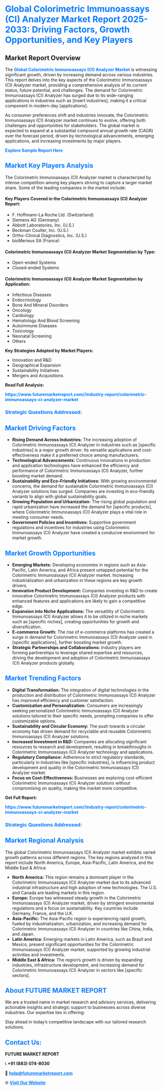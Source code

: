 <h1 style="color: #007BFF;">Global Colorimetric Immunoassays (CI) Analyzer Market Report 2025-2033: Driving Factors, Growth Opportunities, and Key Players</h1>

<section id="overview">
<h2>Market Report Overview</h2>
<p>The <a href="https://www.futuremarketreport.com//industry-report/colorimetric-immunoassays-ci-analyzer-market" style="color: #007BFF; text-decoration: none;"><strong>Global Colorimetric Immunoassays (CI) Analyzer Market</strong></a> is witnessing significant growth, driven by increasing demand across various industries. This report delves into the key aspects of the Colorimetric Immunoassays (CI) Analyzer market, providing a comprehensive analysis of its current status, future potential, and challenges. The demand for Colorimetric Immunoassays (CI) Analyzer has surged due to its wide-ranging applications in industries such as [insert industries], making it a critical component in modern-day [applications].</p>
<p>As consumer preferences shift and industries innovate, the Colorimetric Immunoassays (CI) Analyzer market continues to evolve, offering both challenges and opportunities for stakeholders. The global market is expected to expand at a substantial compound annual growth rate (CAGR) over the forecast period, driven by technological advancements, emerging applications, and increasing investments by major players.</p>
</section>

<section id="overview">
<p><a href="https://www.futuremarketreport.com//request-sample/reportId=85044" style="color: #007BFF; text-decoration: none;"><strong>Explore Sample Report Here</strong></a></p>
</section>

<section id="key-players">
<h2 style="color: #007BFF;">Market Key Players Analysis</h2>
<p>The Colorimetric Immunoassays (CI) Analyzer market is characterized by intense competition among key players striving to capture a larger market share. Some of the leading companies in the market include:</p>
<h4>Key Players Covered in the Colorimetric Immunoassays (CI) Analyzer Report:</h4>
<ul><li>F. Hoffmann-La Roche Ltd. (Switzerland)</li><li>Siemens AG (Germany)</li><li>Abbott Laboratories, Inc. (U.S.)</li><li>Beckman Coulter, Inc. (U.S.)</li><li>Ortho-Clinical Diagnostics, Inc. (U.S.)</li><li>bioMerieux SA (France)</li></ul>
<h4>Colorimetric Immunoassays (CI) Analyzer Market Segmentation by Type:</h4>
<ul><li>Open-ended Systems</li><li>Closed-ended Systems</li></ul>

<h4>Colorimetric Immunoassays (CI) Analyzer Market Segmentation by Application:</h4>
<ul><li>Infectious Diseases</li><li>Endocrinology</li><li>Bone And Mineral Disorders</li><li>Oncology</li><li>Cardiology</li><li>Hematology And Blood Screening</li><li>Autoimmune Diseases</li><li>Toxicology</li><li>Neonatal Screening</li><li>Others</li></ul>
<p><strong>Key Strategies Adopted by Market Players:</strong></p>
<ul>
<li>Innovation and R&D</li>
<li>Geographical Expansion</li>
<li>Sustainability Initiatives</li>
<li>Mergers and Acquisitions</li>
</ul>
</section>

<section>
<p><strong>Read Full Analysis: </strong></p><a href="https://www.futuremarketreport.com//industry-report/colorimetric-immunoassays-ci-analyzer-market" style="color: #007BFF; text-decoration: none;"><strong>https://www.futuremarketreport.com//industry-report/colorimetric-immunoassays-ci-analyzer-market</strong></a>
<h3 style="color: #007BFF;">Strategic Questions Addressed:</h3>
</section>

<section id="driving-factors">
<h2 style="color: #007BFF;">Market Driving Factors</h2>
<ul>
<li><strong>Rising Demand Across Industries:</strong> The increasing adoption of Colorimetric Immunoassays (CI) Analyzer in industries such as [specific industries] is a major growth driver. Its versatile applications and cost-effectiveness make it a preferred choice among manufacturers.</li>
<li><strong>Technological Advancements:</strong> Continuous innovations in production and application technologies have enhanced the efficiency and performance of Colorimetric Immunoassays (CI) Analyzer, further boosting market demand.</li>
<li><strong>Sustainability and Eco-Friendly Initiatives:</strong> With growing environmental concerns, the demand for sustainable Colorimetric Immunoassays (CI) Analyzer solutions has surged. Companies are investing in eco-friendly variants to align with global sustainability goals.</li>
<li><strong>Growing Population and Urbanization:</strong> The rising global population and rapid urbanization have increased the demand for [specific products], where Colorimetric Immunoassays (CI) Analyzer plays a vital role in meeting consumer needs.</li>
<li><strong>Government Policies and Incentives:</strong> Supportive government regulations and incentives for industries using Colorimetric Immunoassays (CI) Analyzer have created a conducive environment for market growth.</li>
</ul>
</section>

<section id="growth-opportunities">
<h2 style="color: #007BFF;">Market Growth Opportunities</h2>
<ul>
<li><strong>Emerging Markets:</strong> Developing economies in regions such as Asia-Pacific, Latin America, and Africa present untapped potential for the Colorimetric Immunoassays (CI) Analyzer market. Increasing industrialization and urbanization in these regions are key growth drivers.</li>
<li><strong>Innovative Product Development:</strong> Companies investing in R&D to create innovative Colorimetric Immunoassays (CI) Analyzer products with enhanced features and applications are likely to gain a competitive edge.</li>
<li><strong>Expansion into Niche Applications:</strong> The versatility of Colorimetric Immunoassays (CI) Analyzer allows it to be utilized in niche markets such as [specific niches], creating opportunities for growth and diversification.</li>
<li><strong>E-commerce Growth:</strong> The rise of e-commerce platforms has created a surge in demand for Colorimetric Immunoassays (CI) Analyzer used in [specific applications], further boosting market growth.</li>
<li><strong>Strategic Partnerships and Collaborations:</strong> Industry players are forming partnerships to leverage shared expertise and resources, driving the development and adoption of Colorimetric Immunoassays (CI) Analyzer products globally.</li>
</ul>
</section>

<section id="trending-factors">
<h2 style="color: #007BFF;">Market Trending Factors</h2>
<ul>
<li><strong>Digital Transformation:</strong> The integration of digital technologies in the production and distribution of Colorimetric Immunoassays (CI) Analyzer has improved efficiency and customer satisfaction.</li>
<li><strong>Customization and Personalization:</strong> Consumers are increasingly seeking personalized Colorimetric Immunoassays (CI) Analyzer solutions tailored to their specific needs, prompting companies to offer customizable options.</li>
<li><strong>Sustainability and Circular Economy:</strong> The push towards a circular economy has driven demand for recyclable and reusable Colorimetric Immunoassays (CI) Analyzer solutions.</li>
<li><strong>Increased Investment in R&D:</strong> Companies are allocating significant resources to research and development, resulting in breakthroughs in Colorimetric Immunoassays (CI) Analyzer technology and applications.</li>
<li><strong>Regulatory Compliance:</strong> Adherence to strict regulatory standards, particularly in industries like [specific industries], is influencing product development and quality in the Colorimetric Immunoassays (CI) Analyzer market.</li>
<li><strong>Focus on Cost-Effectiveness:</strong> Businesses are exploring cost-efficient Colorimetric Immunoassays (CI) Analyzer solutions without compromising on quality, making the market more competitive.</li>
</ul>
</section>

<section>
<p><strong>Get Full Report: </strong></p><a href="https://www.futuremarketreport.com//industry-report/colorimetric-immunoassays-ci-analyzer-market" style="color: #007BFF; text-decoration: none;"><strong>https://www.futuremarketreport.com//industry-report/colorimetric-immunoassays-ci-analyzer-market</strong></a>
<h3 style="color: #007BFF;">Strategic Questions Addressed:</h3>
</section>


<section id="regional-analysis">
<h2 style="color: #007BFF;">Market Regional Analysis</h2>
<p>The global Colorimetric Immunoassays (CI) Analyzer market exhibits varied growth patterns across different regions. The key regions analyzed in this report include North America, Europe, Asia-Pacific, Latin America, and the Middle East & Africa:</p>
<ul>
<li><strong>North America:</strong> This region remains a dominant player in the Colorimetric Immunoassays (CI) Analyzer market due to its advanced industrial infrastructure and high adoption of new technologies. The U.S. and Canada are leading markets in this region.</li>
<li><strong>Europe:</strong> Europe has witnessed steady growth in the Colorimetric Immunoassays (CI) Analyzer market, driven by stringent environmental regulations and a focus on sustainability. Key countries include Germany, France, and the U.K.</li>
<li><strong>Asia-Pacific:</strong> The Asia-Pacific region is experiencing rapid growth, fueled by industrialization, urbanization, and increasing demand for Colorimetric Immunoassays (CI) Analyzer in countries like China, India, and Japan.</li>
<li><strong>Latin America:</strong> Emerging markets in Latin America, such as Brazil and Mexico, present significant opportunities for the Colorimetric Immunoassays (CI) Analyzer market, supported by growing industrial activities and investments.</li>
<li><strong>Middle East & Africa:</strong> The region’s growth is driven by expanding industries, infrastructure development, and increasing demand for Colorimetric Immunoassays (CI) Analyzer in sectors like [specific sectors].</li>
</ul>
</section>

<footer>
<h2 style="color: #007BFF;">About FUTURE MARKET REPORT</h2>
<p>We are a trusted name in market research and advisory services, delivering actionable insights and strategic support to businesses across diverse industries. Our expertise lies in offering:</p>

<p>Stay ahead in today’s competitive landscape with our tailored research solutions.</p>

<h2 style="color: #007BFF;">Contact Us:</h2>
<p><strong>FUTURE MARKET REPORT</strong></p>
<p>📞 <strong>+91 (883) 074-8030</strong></p>
<p>📧 <strong><a href="mailto:help@futuremarketreport.com" style="color: #007BFF;">help@futuremarketreport.com</a></strong></p>
<p>🌐 <strong><a href="https://www.futuremarketreport.com/" style="color: #007BFF;">Visit Our Website</a></strong></p>
</footer>